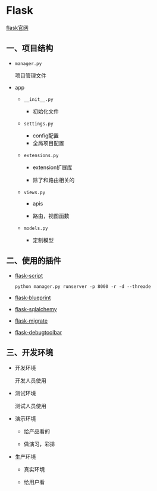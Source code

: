 # Flask 

[flask官网](https://palletsprojects.com/p/flask/)

## 一、项目结构

- `manager.py`

    项目管理文件
    
- app

    - `__init__.py`
    
        - 初始化文件
        
    - `settings.py`
        
        - config配置
        - 全局项目配置
        
    - `extensions.py`
    
        - extension扩展库
        
        - 除了和路由相关的
        
    - `views.py`
    
        - apis
        
        - 路由，视图函数
        
    - `models.py`
    
        - 定制模型     

## 二、使用的插件

- [flask-script](https://flask-script.readthedocs.io/en/latest/)
    
  ```shell script
  python manager.py runserver -p 8000 -r -d --threade
  ```

- [flask-blueprint](https://flask.palletsprojects.com/en/1.0.x/blueprints/)

- [flask-sqlalchemy](https://flask-sqlalchemy.palletsprojects.com/en/2.x/)

- [flask-migrate](https://flask-migrate.readthedocs.io/en/latest/)

- [flask-debugtoolbar](https://flask-debugtoolbar.readthedocs.io/en/latest/)


## 三、开发环境

- 开发环境

    开发人员使用

- 测试环境

    测试人员使用

- 演示环境

    - 给产品看的
    
    - 做演习，彩排
    
 - 生产环境
 
    - 真实环境
    
    - 给用户看


